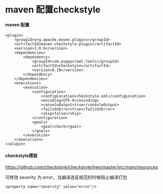 # maven 配置checkstyle


#### maven 配置
~~~
<plugin>
    <groupId>org.apache.maven.plugins</groupId>
    <artifactId>maven-checkstyle-plugin</artifactId>
    <version>3.0.0</version>
    <dependencies>
        <dependency>
            <groupId>com.puppycrawl.tools</groupId>
            <artifactId>checkstyle</artifactId>
            <version>8.20</version>
        </dependency>
    </dependencies>
    <executions>
        <execution>
            <configuration>
                <configLocation>checkstyle.xml</configLocation>
                <encoding>UTF-8</encoding>
                <consoleOutput>true</consoleOutput>
                <failsOnError>true</failsOnError>
                <skip>false</skip>
            </configuration>
            <goals>
                <goal>check</goal>
            </goals>
        </execution>
    </executions>
</plugin>
~~~

#### checkstyle模板
https://github.com/checkstyle/checkstyle/tree/master/src/main/resources

可修改 severity 为 error，当编译违反规范的时候阻止编译打包
~~~
<property name="severity" value="error"/>
~~~
